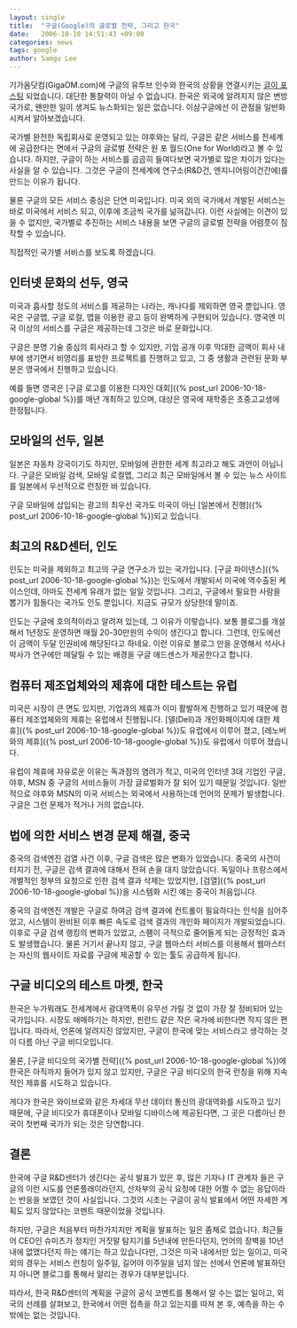 ```yaml
---
layout: single
title:  "구글(Google)의 글로벌 전략, 그리고 한국"
date:   2006-10-18 14:51:43 +09:00
categories: news
tags: google
author: Samgu Lee
---
```

기가옴닷컴(GigaOM.com)에 구글의 유투브 인수와 한국의 상황을 연결시키는 [글이 포스팅](http://gigaom.com/2006/10/18/google-korea/) 되었습니다. 대단한 통찰력이 아닐 수 없습니다. 한국은 외국에 알려지지 않은 변방국가로, 왠만한 일이 생겨도 뉴스화되는 일은 없습니다. 이삼구글에선 이 관점을 일반화시켜서 알아보겠습니다.

국가별 완전한 독립회사로 운영되고 있는 야후와는 달리, 구글은 같은 서비스를 전세계에 공급한다는 면에서 구글의 글로벌 전략은 원 포 월드(One for World)라고 볼 수 있습니다. 하지만, 구글이 하는 서비스를 곰곰히 들여다보면 국가별로 많은 차이가 있다는 사실을 알 수 있습니다. 그것은 구글이 전세계에 연구소(R&D건, 엔지니어링이건간에)를 만드는 이유가 됩니다.

물론 구글의 모든 서비스 중심은 단연 미국입니다. 미국 외의 국가에서 개발된 서비스는 바로 미국에서 서비스 되고, 이후에 조금씩 국가를 넒혀갑니다. 이런 사실에는 이견이 있을 수 없지만, 국가별로 추진하는 서비스 내용을 보면 구글의 글로벌 전략을 어렴풋이 짐작할 수 있습니다.

직접적인 국가별 서비스를 보도록 하겠습니다.

## 인터넷 문화의 선두, 영국

미국과 흡사할 정도의 서비스를 제공하는 나라는, 캐나다를 제외하면 영국 뿐입니다. 영국은 구글맵, 구글 로컬, 맵을 이용한 광고 등이 완벽하게 구현되어 있습니다. 영국엔 미국 이상의 서비스를 구글은 제공하는데 그것은 바로 문화입니다.

구글은 분명 기술 중심의 회사라고 할 수 있지만, 기업 공개 이후 막대한 금액이 회사 내부에 생기면서 비영리를 표방한 프로젝트를 진행하고 있고, 그 중 생활과 관련된 문화 부분은 영국에서 진행하고 있습니다.

예를 들면 영국은 [구글 로고를 이용한 디자인 대회]({% post_url 2006-10-18-google-global %})를 매년 개최하고 있으며, 대상은 영국에 재학중은 초중고교생에 한정됩니다.

## 모바일의 선두, 일본

일본은 자동차 강국이기도 하지만, 모바일에 관한한 세계 최고라고 해도 과언이 아닙니다. 구글은 모바일 검색, 모바일 로컬맵, 그리고 최근 모바일에서 볼 수 있는 뉴스 사이트를 일본에서 우선적으로 런칭한 바 있습니다.

구글 모바일에 삽입되는 광고의 최우선 국가도 미국이 아닌 [일본에서 진행]({% post_url 2006-10-18-google-global %})되고 있습니다.

## 최고의 R&D센터, 인도

인도는 미국을 제외하고 최고의 구글 연구소가 있는 국가입니다. [구글 파이넨스]({% post_url 2006-10-18-google-global %})는 인도에서 개발되서 미국에 역수출된 케이스인데, 아마도 전세계 유래가 없는 일일 것입니다. 그리고, 구글에서 필요한 사람을 뽑기가 힘들다는 국가도 인도 뿐입니다. 지금도 규모가 상당한데 말이죠.

인도는 구글에 호의적이라고 알려져 있는데, 그 이유가 이렇습니다. 보통 블로그를 개설해서 1년정도 운영하면 매월 20-30만원의 수익이 생긴다고 합니다. 그런데, 인도에선 이 금액이 두달 인권비에 해당된다고 하네요. 이런 이유로 블로그 만을 운영해서 석사나 박사가 연구에만 매달릴 수 있는 배경을 구글 애드센스가 제공한다고 합니다.

## 컴퓨터 제조업체와의 제휴에 대한 테스트는 유럽

미국은 시장이 큰 면도 있지만, 기업과의 제휴가 이미 활발하게 진행하고 있기 때문에 컴퓨터 제조업체와의 제휴는 유럽에서 진행됩니다. [델(Dell)과 개인화페이지에 대한 제휴]({% post_url 2006-10-18-google-global %})도 유럽에서 이루어 졌고, [레노버와의 제휴]({% post_url 2006-10-18-google-global %})도 유럽에서 이루어 졌습니다.

유럽이 제휴에 자유로운 이유는 독과점의 염려가 적고, 미국의 인터넷 3대 기업인 구글, 야후, MSN 중 구글의 서비스들이 가장 글로벌화가 잘 되어 있기 때문일 것입니다. 일반적으로 야후와 MSN의 미국 서비스는 외국에서 사용하는데 언어의 문제가 발생합니다. 구글은 그런 문제가 적거나 거의 없습니다.

## 법에 의한 서비스 변경 문제 해결, 중국

중국의 검색엔진 검열 사건 이후, 구글 검색은 많은 변화가 있었습니다. 중국의 사건이 터지기 전, 구글은 검색 결과에 대해서 전혀 손을 대지 않았습니다. 독일이나 프랑스에서 개별적인 정부의 요청으로 인한 검색 결과 삭제는 있었지만, [검열]({% post_url 2006-10-18-google-global %})을 시스템화 시킨 예는 중국이 처음입니다.

중국의 검색엔진 개발은 구글로 하여금 검색 결과에 컨트롤이 필요하다는 인식을 심어주었고, 시스템이 완비된 이후 빠른 속도로 검색 결과의 개인화 페이지가 개발되었습니다. 이후로 구글 검색 랭킹의 변화가 있었고, 스팸이 극적으로 줄어들게 되는 긍정적인 효과도 발생했습니다. 물론 거기서 끝나지 않고, 구글 웹마스터 서비스를 이용해서 웹마스터는 자신의 웹사이트 자료를 구글에 제공할 수 있는 툴도 공급하게 됩니다.

## 구글 비디오의 테스트 마켓, 한국

한국은 누가뭐래도 전세계에서 광대역폭이 유무선 가릴 것 없이 가장 잘 정비되어 있는 국가입니다. 시장도 애매하기는 하지만, 핀란드 같은 작은 국가에 비한다면 작지 않은 편입니다. 따라서, 언론에 알려지진 않았지만, 구글이 한국에 맞는 서비스라고 생각하는 것이 다름 아닌 구글 비디오입니다.

물론, [구글 비디오의 국가별 전략]({% post_url 2006-10-18-google-global %})에 한국은 아직까지 들어가 있지 않고 있지만, 구글은 구글 비디오의 한국 런칭을 위해 지속적인 제휴를 시도하고 있습니다.

게다가 한국은 와이브로와 같은 차세대 무선 데이터 통신의 광대역화를 시도하고 있기 때문에, 구글 비디오가 휴대폰이나 모바일 디바이스에 제공된다면, 그 곳은 다름아닌 한국이 첫번째 국가가 되는 것은 당연합니다.

## 결론

한국에 구글 R&D센터가 생긴다는 공식 발표가 있은 후, 많은 기자나 IT 관계자 들은 구글의 이런 시도를 언론플래이라던지, 산자부의 공식 요청에 대한 어쩔 수 없는 응답이라는 반응을 보였던 것이 사실입니다. 그것의 시초는 구글이 공식 발표에서 어떤 자세한 계획도 있지 않았다는 코멘트 때문이었을 것입니다.

하지만, 구글은 처음부터 마찬가지지만 계획을 발표하는 일은 좀체로 없습니다. 최근들어 CEO인 슈미츠가 정치인 거짓말 탐지기를 5년내에 만든다던지, 언어의 장벽을 10년내에 없앴다던지 하는 얘기는 하고 있습니다만, 그것은 미국 내에서만 있는 일이고, 미국 외의 경우는 서비스 런칭이 일주일, 길어야 이주일을 넘지 않는 선에서 언론에 발표하던지 아니면 블로그를 통해서 알리는 경우가 대부분입니다.

따라서, 한국 R&D센터의 계획을 구글의 공식 코멘트를 통해서 알 수는 없는 일이고, 외국의 선례를 살펴보고, 한국에서 어떤 접촉을 하고 있는지를 따져 본 후, 예측을 하는 수 밖에는 없는 것입니다.
